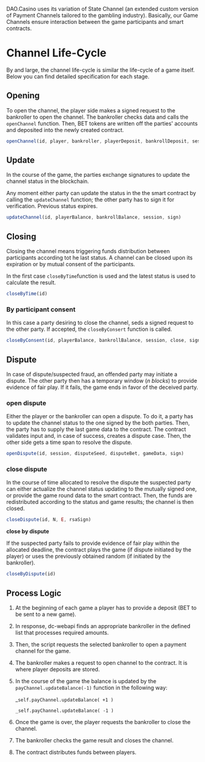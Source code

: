 DAO.Casino uses its variation of State Channel (an extended custom version of Payment Channels tailored to the gambling industry). Basically, our Game Channels ensure interaction between the game participants and smart contracts.

# Channel Life-Cycle

By and large, the channel life-cycle is similar the life-cycle of a game itself. Below you can find detailed specification for each stage.

## Opening

To open the channel, the player side makes a signed request to the bankroller to open the channel. The bankroller checks data and calls the `openChannel` function. Then, BET tokens are written off the parties' accounts and deposited into the newly created contract.

```javascript
openChannel(id, player, bankroller, playerDeposit, bankrollDeposit, session, time, gameData, N, E ,sign)
```

## Update

In the course of the game, the parties exchange signatures to update the channel status in the blockchain.

Any moment either party can update the status in the the smart contract by calling the `updateChannel` function; the other party has to sign it for verification. Previous status expires.

```javascript
updateChannel(id, playerBalance, bankrollBalance, session, sign)
```

## Closing

Closing the channel means triggering funds distribution between participants according tot he last status. A channel can be closed upon its expiration or by mutual consent of the participants.

In the first case  `closeByTime`function is used and the latest status is used to calculate the result.

```javascript
closeByTime(id)
```

### By **participant consent**

In this case a party desiring to close the channel, seds a signed request to the other party. If accepted, the `closeByConsert` function is called.

```javascript
closeByConsent(id, playerBalance, bankrollBalance, session, close, sign)
```

## Dispute

In case of dispute/suspected fraud, an offended party may initiate a dispute. The other party then has a temporary window (*n blocks*) to provide evidence of fair play. If it fails, the game ends in favor of the deceived party.

### **open dispute**

Either the player or the bankroller can open a dispute. To do it, a party has to update the channel status to the one signed by the both parties. Then, the party has to supply the last game data to the contract. The contract validates input and, in case of success, creates a dispute case. Then, the  other side gets a time span to resolve the dispute. 

```javascript
openDispute(id, session, disputeSeed, disputeBet, gameData, sign)
```

### **close dispute**

In the course of time allocated to resolve the dispute the suspected party can either actualize the channel status updating to the mutually signed one, or provide the game round data to the smart contract. Then, the funds are redistributed according to the status and game results; the channel is then closed.

```javascript
closeDispute(id, N, E, rsaSign)
```

**close by dispute**

If the suspected party fails to provide evidence of fair play within the allocated deadline, the contract plays the game (if dispute initiated by the player) or uses the previously obtained random (if initiated by the bankroller). 

```javascript
closeByDispute(id)
```

## Process Logic

1. At the beginning of each game a player has to provide a deposit (BET to be sent to a new game).

2. In response, dc-webapi finds an appropriate bankroller in the defined list that processes required amounts.

3. Then, the script requests the selected bankroller to open a payment channel for the game.

4. The bankroller makes a request to open channel to the contract. It is where player deposits are stored.

5. In the course of the game the balance is updated by the `payChannel.updateBalance(-1)` function in the following way: 

   _`self.payChannel.updateBalance( +1 )`

   `_self.payChannel.updateBalance( -1 )`

6. Once the game is over, the player requests the bankroller to close the channel.

7. The bankroller checks the game result and closes the channel.

8. The contract distributes funds between players.


